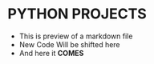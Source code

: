# PYTHON PROJECTS
- This is preview of a  markdown file
- New Code Will be shifted here
- And here it <b> COMES</b>
